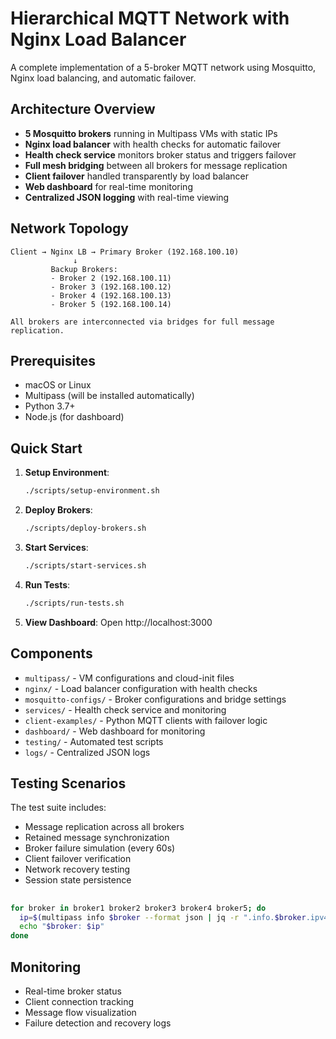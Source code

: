 # Hierarchical MQTT Network with Nginx Load Balancer

A complete implementation of a 5-broker MQTT network using Mosquitto, Nginx load balancing, and automatic failover.

## Architecture Overview

- **5 Mosquitto brokers** running in Multipass VMs with static IPs
- **Nginx load balancer** with health checks for automatic failover
- **Health check service** monitors broker status and triggers failover
- **Full mesh bridging** between all brokers for message replication
- **Client failover** handled transparently by load balancer
- **Web dashboard** for real-time monitoring
- **Centralized JSON logging** with real-time viewing

## Network Topology

```
Client → Nginx LB → Primary Broker (192.168.100.10)
              ↓
         Backup Brokers:
         - Broker 2 (192.168.100.11)
         - Broker 3 (192.168.100.12)
         - Broker 4 (192.168.100.13)
         - Broker 5 (192.168.100.14)

All brokers are interconnected via bridges for full message replication.
```

## Prerequisites

- macOS or Linux
- Multipass (will be installed automatically)
- Python 3.7+
- Node.js (for dashboard)

## Quick Start

1. **Setup Environment**:
   ```bash
   ./scripts/setup-environment.sh
   ```

2. **Deploy Brokers**:
   ```bash
   ./scripts/deploy-brokers.sh
   ```

3. **Start Services**:
   ```bash
   ./scripts/start-services.sh
   ```

4. **Run Tests**:
   ```bash
   ./scripts/run-tests.sh
   ```

5. **View Dashboard**:
   Open http://localhost:3000

## Components

- `multipass/` - VM configurations and cloud-init files
- `nginx/` - Load balancer configuration with health checks
- `mosquitto-configs/` - Broker configurations and bridge settings
- `services/` - Health check service and monitoring
- `client-examples/` - Python MQTT clients with failover logic
- `dashboard/` - Web dashboard for monitoring
- `testing/` - Automated test scripts
- `logs/` - Centralized JSON logs

## Testing Scenarios

The test suite includes:
- Message replication across all brokers
- Retained message synchronization
- Broker failure simulation (every 60s)
- Client failover verification
- Network recovery testing
- Session state persistence

##
```bash
for broker in broker1 broker2 broker3 broker4 broker5; do
  ip=$(multipass info $broker --format json | jq -r ".info.$broker.ipv4[0]")
  echo "$broker: $ip"
done
```

## Monitoring

- Real-time broker status
- Client connection tracking
- Message flow visualization
- Failure detection and recovery logs